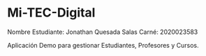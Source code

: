 Mi-TEC-Digital
==============
Nombre Estudiante: Jonathan Quesada Salas
Carné:             2020023583

Aplicación Demo para gestionar Estudiantes, Profesores y Cursos.
